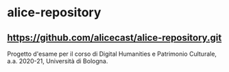 # alice-repository
## https://github.com/alicecast/alice-repository.git
Progetto d'esame per il corso di Digital Humanities e Patrimonio Culturale, a.a. 2020-21, Università di Bologna. 
 
